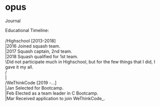# opus
Journal

Educational Timeline:<br/>
<br/>
/Highschool [2013-2018]<br/>
|2016 Joined squash team.<br/>
|2017 Squash captain, 2nd team.<br/>
|2018 Squash qualified for 1st team.<br/>
\Did not participate much in Highschool, but for the few things that I did, I gave it my all.<br/>
/<br/>
|<br/>
/WeThinkCode [2019 -...]<br/>
|Jan Selected for Bootcamp.<br/>
|Feb Elected as a team leader in C Bootcamp.<br/>
|Mar Received application to join WeThinkCode_.<br/>

